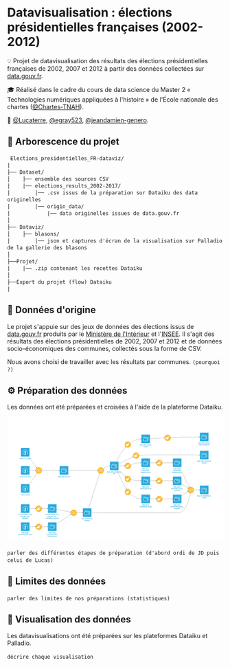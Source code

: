 # Datavisualisation : élections présidentielles françaises (2002-2012)

:bulb: Projet de datavisualisation des résultats des élections présidentielles françaises de 2002, 2007 et 2012 à partir des données collectées sur [data.gouv.fr](https://www.data.gouv.fr/fr/).

:mortar_board: Réalisé dans le cadre du cours de data science du Master 2 « Technologies numériques appliquées à l'histoire » de l'École nationale des chartes ([@Chartes-TNAH](https://github.com/Chartes-TNAH)).

:bust_in_silhouette: [@Lucaterre](https://github.com/Lucaterre), [@egray523](https://github.com/egray523), [@jeandamien-genero](https://github.com/jeandamien-genero).

## :open_file_folder: Arborescence du projet

```
 Elections_presidentielles_FR-dataviz/
|
├── Dataset/
│    ├── ensemble des sources CSV
|    |── elections_results_2002-2017/
|        |── .csv issus de la préparation sur Dataiku des data originelles
|        |── origin_data/
|            |── data originelles issues de data.gouv.fr
│   
├── Dataviz/
│    ├── blasons/
|        |── json et captures d'écran de la visualisation sur Palladio de la gallerie des blasons
│ 
├──Projet/
|    |── .zip contenant les recettes Dataiku
│ 
├──Export du projet (flow) Dataiku 
|
```
## :scroll: Données d'origine

Le projet s'appuie sur des jeux de données des élections issus de [data.gouv.fr](https://www.data.gouv.fr/fr/) produits par le  [Ministère de l'Intérieur](https://www.data.gouv.fr/fr/posts/les-donnees-des-elections) et l'[INSEE](https://www.data.gouv.fr/fr/datasets/data-insee-sur-les-communes/). Il s'agit des résultats des élections présidentielles de 2002, 2007 et 2012 et de données socio-économiques des communes, collectés sous la forme de CSV.

Nous avons choisi de travailler avec les résultats par communes. ```(pourquoi ?)```

## :gear: Préparation des données

Les données ont été préparées et croisées à l'aide de la plateforme Dataiku.

![](./Flow_dataiku_elections_2002-2012.png)

```parler des différentes étapes de préparation (d'abord ordi de JD puis celui de Lucas)```

## :memo: Limites des données

```parler des limites de nos préparations (statistiques)```

## :art: Visualisation des données

Les datavisualisations ont été préparées sur les plateformes Dataiku et Palladio.

```décrire chaque visualisation```


